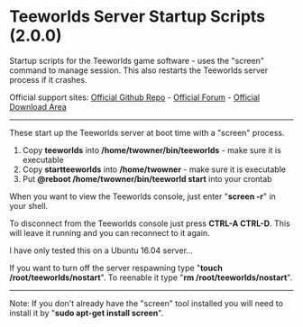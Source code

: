 # Teeworlds Server Startup Scripts (2.0.0)
Startup scripts for the Teeworlds game software - uses the "screen" command to manage session. This also restarts the Teeworlds server process if it crashes.

Official support sites: [Official Github Repo](https://github.com/fstltna/TeeworldsStartup) - [Official Forum](https://gameplayer.club/index.php/forum/utilities)  - [Official Download Area](https://gameplayer.club/index.php/downloads/category/13-teeworlds)

---

These start up the Teeworlds server at boot time with a "screen" process.

1. Copy **teeworlds** into **/home/twowner/bin/teeworlds** - make sure it is executable
2. Copy **startteeworlds** into **/home/twowner** - make sure it is executable
3. Put **@reboot /home/twowner/bin/teeworld start** into your crontab

When you want to view the Teeworlds console, just enter "**screen -r**" in your shell.

To disconnect from the Teeworlds console just press **CTRL-A CTRL-D**. This will leave it running and you can reconnect to it again.

I have only tested this on a Ubuntu 16.04 server...

If you want to turn off the server respawning type "**touch /root/teeworlds/nostart**". To reenable it type "**rm /root/teeworlds/nostart**".

---
Note: If you don't already have the "screen" tool installed you will need to install it by "**sudo apt-get install screen**".
